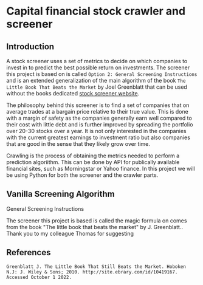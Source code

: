 # Capital financial stock crawler and screener

## Introduction
A stock screener uses a set of metrics to decide on which companies to invest in to predict the best possible return on investments. The screener this project is based on is called `Option 2: General Screening Instructions` and is an extended generalization of the main algorithm of the book `The Little Book That Beats the Market` by Joel Greenblatt that can be used without the books dedicated [stock screener website](https://www.magicformulainvesting.com/).

The philosophy behind this screener is to find a set of companies that on average trades at a bargain price relative to their true value. This is done with a margin of safety as the companies generally earn well compared to their cost with little debt and is further improved by spreading the portfolio over 20-30 stocks over a year. It is not only interested in the companies with the current greatest earnings to investment ratio but also companies that are good in the sense that they likely grow over time.

Crawling is the process of obtaining the metrics needed to perform a prediction algoriithm. This can be done by API for publically available financial sites, such as Morningstar or Yahoo finance. In this project we will be using Python for both the screener and the crawler parts.

## Vanilla Screening Algorithm


General Screening Instructions

The screener this project is based  is called the magic formula on comes from the book "The little book that beats the market" by J. Greenblatt.. Thank you to my colleague Thomas for suggesting 

## References
```
Greenblatt J. The Little Book That Still Beats the Market. Hoboken N.J: J. Wiley & Sons; 2010. http://site.ebrary.com/id/10419167. Accessed October 1 2022.
```
